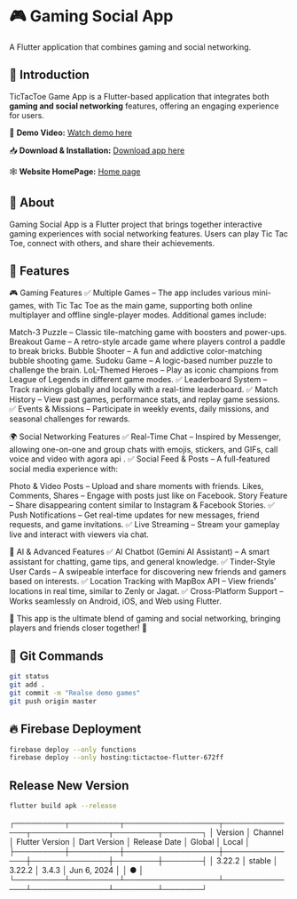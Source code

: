 # 🎮 Gaming Social App
A Flutter application that combines gaming and social networking.

## 📝 Introduction
TicTacToe Game App is a Flutter-based application that integrates both **gaming and social networking** features, offering an engaging experience for users.

🎥 **Demo Video:** [Watch demo here](https://github.com/DinhVanMy/tic_tac_toe_legends_app/issues/1#issue-2845405867)

📥 **Download & Installation:** [Download app here](https://www.mediafire.com/file/35oytsyheeoawlu/Gaming_social_app_1-0-5.apk/file)

🕸️ **Website HomePage:** [Home page](https://sites.google.com/view/gaming-social-app/trang-ch%E1%BB%A7)

## 📝 About

Gaming Social App is a Flutter project that brings together interactive gaming experiences with social networking features. Users can play Tic Tac Toe, connect with others, and share their achievements.

## 📌 Features
🎮 Gaming Features
✅ Multiple Games – The app includes various mini-games, with Tic Tac Toe as the main game, supporting both online multiplayer and offline single-player modes. Additional games include:

Match-3 Puzzle – Classic tile-matching game with boosters and power-ups.
Breakout Game – A retro-style arcade game where players control a paddle to break bricks.
Bubble Shooter – A fun and addictive color-matching bubble shooting game.
Sudoku Game – A logic-based number puzzle to challenge the brain.
LoL-Themed Heroes – Play as iconic champions from League of Legends in different game modes.
✅ Leaderboard System – Track rankings globally and locally with a real-time leaderboard.
✅ Match History – View past games, performance stats, and replay game sessions.
✅ Events & Missions – Participate in weekly events, daily missions, and seasonal challenges for rewards.

🌍 Social Networking Features
✅ Real-Time Chat – Inspired by Messenger, allowing one-on-one and group chats with emojis, stickers, and GIFs, call voice and video with agora api .
✅ Social Feed & Posts – A full-featured social media experience with:

Photo & Video Posts – Upload and share moments with friends.
Likes, Comments, Shares – Engage with posts just like on Facebook.
Story Feature – Share disappearing content similar to Instagram & Facebook Stories.
✅ Push Notifications – Get real-time updates for new messages, friend requests, and game invitations.
✅ Live Streaming – Stream your gameplay live and interact with viewers via chat.

🤖 AI & Advanced Features
✅ AI Chatbot (Gemini AI Assistant) – A smart assistant for chatting, game tips, and general knowledge.
✅ Tinder-Style User Cards – A swipeable interface for discovering new friends and gamers based on interests.
✅ Location Tracking with MapBox API – View friends' locations in real time, similar to Zenly or Jagat.
✅ Cross-Platform Support – Works seamlessly on Android, iOS, and Web using Flutter.

📌 This app is the ultimate blend of gaming and social networking, bringing players and friends closer together! 🚀

## 🚀 Git Commands

```sh
git status
git add .
git commit -m "Realse demo games"
git push origin master
```

## 🔥 Firebase Deployment

```sh
firebase deploy --only functions
firebase deploy --only hosting:tictactoe-flutter-672ff
```
## Release New Version

```sh
flutter build apk --release
```

┌─────────┬─────────┬─────────────────┬──────────────┬──────────────┬────────┬───────┐
│ Version │ Channel │ Flutter Version │ Dart Version │ Release Date │ Global │ Local │
├─────────┼─────────┼─────────────────┼──────────────┼──────────────┼────────┼───────┤
│ 3.22.2  │ stable  │ 3.22.2          │ 3.4.3        │ Jun 6, 2024  │        │ ●     │
└─────────┴─────────┴─────────────────┴──────────────┴──────────────┴────────┴───────┘